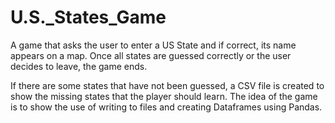 # U.S._States_Game
A game that asks the user to enter a US State and if correct, its name appears on a map. Once all states are guessed correctly or the user decides to leave, the game ends. 

If there are some states that have not been guessed, a CSV file is created to show the missing states that the player should learn. The idea of the game is to show the use of writing to files and creating Dataframes using Pandas.
